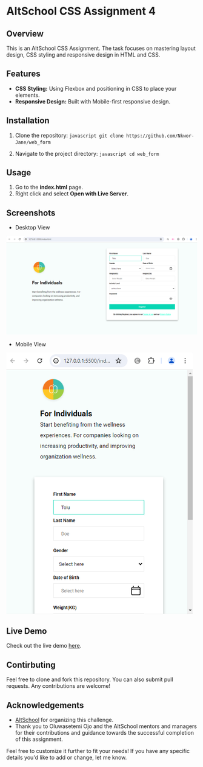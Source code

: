 # AltSchool CSS Assignment 4

## Overview

This is an AltSchool CSS Assignment. The task focuses on mastering  layout design, CSS styling and responsive design in HTML and CSS.

## Features

- **CSS Styling:** Using Flexbox and positioning in CSS to place your elements.
- **Responsive Design:** Built with Mobile-first responsive design.

## Installation

1. Clone the repository: ```javascript git clone https://github.com/Nkwor-Jane/web_form```

2. Navigate to the project directory: ```javascript cd web_form```

## Usage

1. Go to the **index.html** page.
2. Right click and select **Open with Live Server**.

## Screenshots

- Desktop View
  
![Before View](./web_form_desktop.png)

- Mobile View
  
![After View](./web_form_mobile.png)

## Live Demo

Check out the live demo [here](https://janewebform.netlify.app/).

## Contirbuting

Feel free to clone and fork this repository. You can also submit pull requests. Any contributions are welcome!

## Acknowledgements

- [AltSchool](https://learn.altschoolafrica.com/) for organizing this challenge.
- Thank you to Oluwasetemi Ojo and the AltSchool mentors and managers for their contributions and guidance towards the successful completion of this assignment.

Feel free to customize it further to fit your needs! If you have any specific details you'd like to add or change, let me know.
